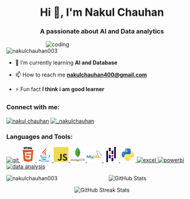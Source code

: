 <h1 align="center">Hi 👋, I'm Nakul Chauhan</h1>
<h3 align="center">A passionate about AI and Data analytics</h3>
<img align="right" alt="coding" width = "400" src="https://user-images.githubusercontent.com/55389276/140866485-8fb1c876-9a8f-4d6a-98dc-08c4981eaf70.gif">

<p align="left"> 
  <img src="https://komarev.com/ghpvc/?username=nakulchauhan003&label=Profile%20views&color=blueviolet&style=flat-square" alt="nakulchauhan003" /> 
</p>

- 🌱 I’m currently learning **AI and Database**

- 📫 How to reach me **nakulchauhan400@gmail.com**

- ⚡ Fun fact **I think i am good learner**

<h3 align="left">Connect with me:</h3>
<p align="left">
<a href="https://www.linkedin.com/in/nakul-chauhan-504312249/" target="blank"><img align="center" src="https://raw.githubusercontent.com/rahuldkjain/github-profile-readme-generator/master/src/images/icons/Social/linked-in-alt.svg" alt="nakul chauhan" height="30" width="40" /></a>
<a href="https://instagram.com/_nakulchauhan" target="blank"><img align="center" src="https://raw.githubusercontent.com/rahuldkjain/github-profile-readme-generator/master/src/images/icons/Social/instagram.svg" alt="_nakulchauhan" height="30" width="40" /></a>
</p>

<h3 align="left">Languages and Tools:</h3>
<p align="left">
  <a href="https://git-scm.com/" target="_blank" rel="noreferrer">
    <img src="https://www.vectorlogo.zone/logos/git-scm/git-scm-icon.svg" alt="git" width="40" height="40"/>
  </a>
  <a href="https://www.w3.org/html/" target="_blank" rel="noreferrer">
    <img src="https://raw.githubusercontent.com/devicons/devicon/master/icons/html5/html5-original-wordmark.svg" alt="html5" width="40" height="40"/>
  </a>
  <a href="https://www.java.com" target="_blank" rel="noreferrer">
    <img src="https://raw.githubusercontent.com/devicons/devicon/master/icons/java/java-original.svg" alt="java" width="40" height="40"/>
  </a>
  <a href="https://developer.mozilla.org/en-US/docs/Web/JavaScript" target="_blank" rel="noreferrer">
    <img src="https://raw.githubusercontent.com/devicons/devicon/master/icons/javascript/javascript-original.svg" alt="javascript" width="40" height="40"/>
  </a>
  <a href="https://www.mongodb.com/" target="_blank" rel="noreferrer">
    <img src="https://raw.githubusercontent.com/devicons/devicon/master/icons/mongodb/mongodb-original-wordmark.svg" alt="mongodb" width="40" height="40"/>
  </a>
  <a href="https://www.mysql.com/" target="_blank" rel="noreferrer">
    <img src="https://raw.githubusercontent.com/devicons/devicon/master/icons/mysql/mysql-original-wordmark.svg" alt="mysql" width="40" height="40"/>
  </a>
  <a href="https://pandas.pydata.org/" target="_blank" rel="noreferrer">
    <img src="https://raw.githubusercontent.com/devicons/devicon/2ae2a900d2f041da66e950e4d48052658d850630/icons/pandas/pandas-original.svg" alt="pandas" width="40" height="40"/>
  </a>
  <a href="https://www.python.org" target="_blank" rel="noreferrer">
    <img src="https://raw.githubusercontent.com/devicons/devicon/master/icons/python/python-original.svg" alt="python" width="40" height="40"/>
  </a>
  <a href="https://www.microsoft.com/en-us/microsoft-365/excel" target="_blank" rel="noreferrer">
    <img src="https://cdn-icons-png.flaticon.com/512/732/732220.png" alt="excel" width="40" height="40"/>
  </a>
  <a href="https://powerbi.microsoft.com/" target="_blank" rel="noreferrer">
    <img src="https://upload.wikimedia.org/wikipedia/commons/c/cf/New_Power_BI_Logo.svg" alt="powerbi" width="40" height="40"/>
  </a>
  <!-- Data Analysis -->
<a href="https://en.wikipedia.org/wiki/Data_analysis" target="_blank" rel="noreferrer"> 
<img src="https://cdn-icons-png.flaticon.com/512/2103/2103633.png" alt="data analysis" width="40" height="40"/> </a> 
</p>





<p><img align="left" src="https://github-readme-stats.vercel.app/api/top-langs?username=nakulchauhan003&show_icons=true&locale=en&layout=compact" alt="nakulchauhan003" /></p>

<p align="center">
  <img src="https://github-readme-stats.vercel.app/api?username=nakulchauhan003&show_icons=true&theme=tokyonight&locale=en" alt="GitHub Stats" />
</p>

<p align="center">
  <img src="https://github-readme-streak-stats.herokuapp.com/?user=nakulchauhan003&theme=tokyonight" alt="GitHub Streak Stats" />
</p>
